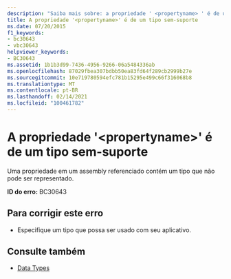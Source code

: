 ```yaml
---
description: "Saiba mais sobre: a propriedade ' <propertyname> ' é de um tipo sem suporte"
title: A propriedade '<propertyname>' é de um tipo sem-suporte
ms.date: 07/20/2015
f1_keywords:
- bc30643
- vbc30643
helpviewer_keywords:
- BC30643
ms.assetid: 1b1b3d99-7436-4956-9266-06a5484336ab
ms.openlocfilehash: 87029fbea307bdbb50ea83fd64f289cb2999b27e
ms.sourcegitcommit: 10e719780594efc781b15295e499c66f316068b8
ms.translationtype: MT
ms.contentlocale: pt-BR
ms.lasthandoff: 02/14/2021
ms.locfileid: "100461782"
---
```

# <a name="property-propertyname-is-of-an-unsupported-type"></a>A propriedade '\<propertyname>' é de um tipo sem-suporte

Uma propriedade em um assembly referenciado contém um tipo que não pode ser representado.  
  
 **ID do erro:** BC30643  
  
## <a name="to-correct-this-error"></a>Para corrigir este erro  
  
- Especifique um tipo que possa ser usado com seu aplicativo.  
  
## <a name="see-also"></a>Consulte também

- [Data Types](../programming-guide/language-features/data-types/index.md)
